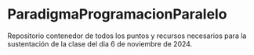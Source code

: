 # ParadigmaProgramacionParalelo
Repositorio contenedor de todos los puntos y recursos necesarios para la sustentación de la clase del dia 6 de noviembre de 2024.
